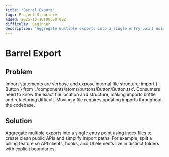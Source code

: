 ```yaml
---
title: "Barrel Export"
tags: Project Structure
added: 2025-10-10T00:00:00Z
difficulty: Beginner
description: "Aggregate multiple exports into a single entry point using index files to create clean public APIs and simplify import paths."
---
```

# Barrel Export

## Problem

Import statements are verbose and expose internal file structure: import { Button } from './components/atoms/buttons/Button/Button.tsx'. Consumers need to know the exact file location and structure, making imports brittle and refactoring difficult. Moving a file requires updating imports throughout the codebase.

## Solution

Aggregate multiple exports into a single entry point using index files to create clean public APIs and simplify import paths. For example, split a billing feature so API clients, hooks, and UI elements live in distinct folders with explicit boundaries.
